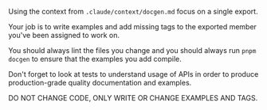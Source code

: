 Using the context from `.claude/context/docgen.md` focus on a single export.

Your job is to write examples and add missing tags to the exported member you've been assigned to work on.

You should always lint the files you change and you should always run `pnpm docgen` to ensure that the examples you add compile.

Don't forget to look at tests to understand usage of APIs in order to produce production-grade quality documentation and examples.

DO NOT CHANGE CODE, ONLY WRITE OR CHANGE EXAMPLES AND TAGS.
